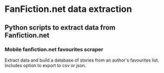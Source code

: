# FanFiction.net data extraction
## Python scripts to extract data from Fanfiction.net

### Mobile fanfiction.net favourites scraper
Extract data and build a database of stories from an author's favourites list. Includes option to export to csv or json.
